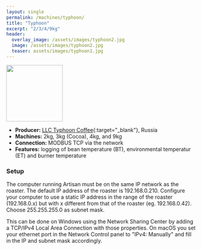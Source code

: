 ```yaml
---
layout: single
permalink: /machines/typhoon/
title: "Typhoon"
excerpt: "2/3/4/9kg"
header:
  overlay_image: /assets/images/typhoon2.jpg
  image: /assets/images/typhoon2.jpg
  teaser: assets/images/typhoon1.jpg
---
```


<img class="tab-image" src="{{ site.baseurl }}/assets/images/supporter-badge.png" width="150px">

* __Producer:__ [LLC Typhoon Coffee](https://typhoon.coffee/){:target="_blank"}, Russia
* __Machines:__ 2kg, 3kg (Cocoa), 4kg, and 9kg
* __Connection:__ MODBUS TCP via the network
* __Features:__ logging of bean temperature (BT), environmental temperatur (ET) and burner temperature


### Setup

The computer running Artisan must be on the same IP network as the roaster. The default IP address of the roaster is 192.168.0.210. Configure your computer to use a static IP address in the range of the roaster (192.168.0.x) but with x different from that of the roaster (eg. 192.168.0.42). Choose 255.255.255.0 as subnet mask. 
 
This can be done on Windows using the Network Sharing Center by adding a TCP/IPv4 Local Area Connection with those properties. On macOS you set your ethernet port in the Network Control panel to "IPv4: Manually" and fill in the IP and subnet mask accordingly.